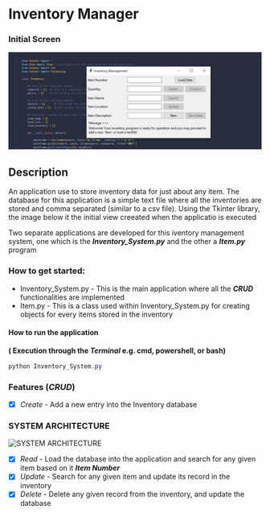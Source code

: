 # Inventory Manager 
### Initial Screen
![Home](InitialScreen.PNG "Initial View on Execution")

## Description 
An application use to store inventory data for just about any item. The database for 
this application is a simple text file where all the inventories are stored and comma separated (similar to a csv file).
Using the Tkinter library, the image below it the initial view creeated when the applicatio is executed 

Two separate applications are developed for this iventory management system, one which is the ***Inventory_System.py*** and the other a ***Item.py*** program

### How to get started:
  * Inventory_System.py - This is the main application where all the ***CRUD*** functionalities are implemented 
  * Item.py - This is a class used within Inventory_System.py for creating objects for every items stored in the inventory

  #### How to run the application
  **( Execution through the ***Terminal*** e.g. cmd, powershell, or bash)**
  ```powershell 
  python Inventory_System.py
  ```


### Features (***CRUD***)
- [x] *Create* - Add a new entry into the Inventory database 

### SYSTEM ARCHITECTURE
![SYSTEM ARCHITECTURE](UML_Diagram.PNG "UML screenshot")

- [x] *Read* - Load the database into the application and search for any given item based on it ***Item Number*** 
- [x] *Update* - Search for any given item and update its record in the inventory 
- [x] *Delete* - Delete any given record from the inventory, and update the database 
